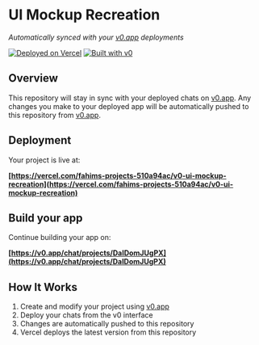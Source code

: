 # UI Mockup Recreation

*Automatically synced with your [v0.app](https://v0.app) deployments*

[![Deployed on Vercel](https://img.shields.io/badge/Deployed%20on-Vercel-black?style=for-the-badge&logo=vercel)](https://vercel.com/fahims-projects-510a94ac/v0-ui-mockup-recreation)
[![Built with v0](https://img.shields.io/badge/Built%20with-v0.app-black?style=for-the-badge)](https://v0.app/chat/projects/DaIDomJUgPX)

## Overview

This repository will stay in sync with your deployed chats on [v0.app](https://v0.app).
Any changes you make to your deployed app will be automatically pushed to this repository from [v0.app](https://v0.app).

## Deployment

Your project is live at:

**[https://vercel.com/fahims-projects-510a94ac/v0-ui-mockup-recreation](https://vercel.com/fahims-projects-510a94ac/v0-ui-mockup-recreation)**

## Build your app

Continue building your app on:

**[https://v0.app/chat/projects/DaIDomJUgPX](https://v0.app/chat/projects/DaIDomJUgPX)**

## How It Works

1. Create and modify your project using [v0.app](https://v0.app)
2. Deploy your chats from the v0 interface
3. Changes are automatically pushed to this repository
4. Vercel deploys the latest version from this repository